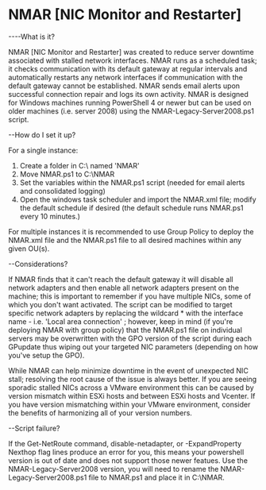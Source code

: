 # NMAR [NIC Monitor and Restarter]
----What is it?

NMAR [NIC Monitor and Restarter] was created to reduce server downtime associated with stalled network interfaces. NMAR runs as a scheduled task; it checks communication with its default gateway at regular intervals and automatically restarts any network interfaces if communication with the default gateway cannot be established. NMAR sends email alerts upon successful connection repair and logs its own activity. NMAR is designed for Windows machines running PowerShell 4 or newer but can be used on older machines (i.e. server 2008) using the NMAR-Legacy-Server2008.ps1 script.

--How do I set it up?

For a single instance:

  1. Create a folder in C:\ named 'NMAR'
  2. Move NMAR.ps1 to C:\NMAR
  3. Set the variables within the NMAR.ps1 script (needed for email alerts and consolidated logging)
  4. Open the windows task scheduler and import the NMAR.xml file; modify the default schedule if desired (the default schedule runs NMAR.ps1 every 10 minutes.)

For multiple instances it is recommended to use Group Policy to deploy the NMAR.xml file and the NMAR.ps1 file to all desired machines within any given OU(s).

--Considerations?

If NMAR finds that it can't reach the default gateway it will disable all network adapters and then enable all network adapters present on the machine; this is important to remember if you have multiple NICs, some of which you don't want activated. The script can be modified to target specific network adapters by replacing the wildcard * with the interface name - i.e. 'Local area connection' ; however, keep in mind (if you're deploying NMAR with group policy) that the NMAR.ps1 file on individual servers may be overwritten with the GPO version of the script during each GPupdate thus wiping out your targeted NIC parameters (depending on how you've setup the GPO).


While NMAR can help minimize downtime in the event of unexpected NIC stall; resolving the root cause of the issue is always better. If you are seeing sporadic stalled NICs across a VMware environment this can be caused by version mismatch within ESXi hosts and between ESXi hosts and Vcenter. If you have version mismatching within your VMware environment, consider the benefits of harmonizing all of your version numbers.


--Script failure?

If the Get-NetRoute command, disable-netadapter, or -ExpandProperty Nexthop flag lines produce an error for you, this means your powershell version is out of date and does not support those newer featues. Use the NMAR-Legacy-Server2008 version, you will need to rename the NMAR-Legacy-Server2008.ps1 file to NMAR.ps1 and place it in C:\NMAR.

